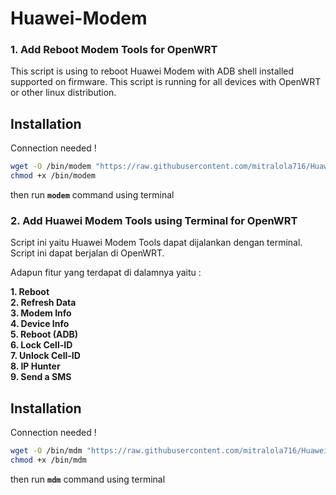 # Huawei-Modem


### 1. Add Reboot Modem Tools for OpenWRT

This script is using to reboot Huawei Modem with ADB shell installed supported on firmware. This script is running for all devices with OpenWRT or other linux distribution.
## Installation
Connection needed !
```sh
wget -O /bin/modem "https://raw.githubusercontent.com/mitralola716/Huawei-Modem/main/modem1"
chmod +x /bin/modem
```
then run **```modem```** command using terminal


### 2. Add Huawei Modem Tools using Terminal for OpenWRT
Script ini yaitu Huawei Modem Tools dapat dijalankan dengan terminal. Script ini dapat berjalan di OpenWRT.

Adapun fitur yang terdapat di dalamnya yaitu :

<b>1. Reboot<br>
2. Refresh Data<br> 
3. Modem Info<br>
4. Device Info<br>
5. Reboot (ADB)<br>
6. Lock Cell-ID<br>
7. Unlock Cell-ID<br>
8. IP Hunter<br>
9. Send a SMS</B>

## Installation
Connection needed !
```sh
wget -O /bin/mdm "https://raw.githubusercontent.com/mitralola716/Huawei-Modem/main/script.sh"
chmod +x /bin/mdm
```
then run **```mdm```** command using terminal
